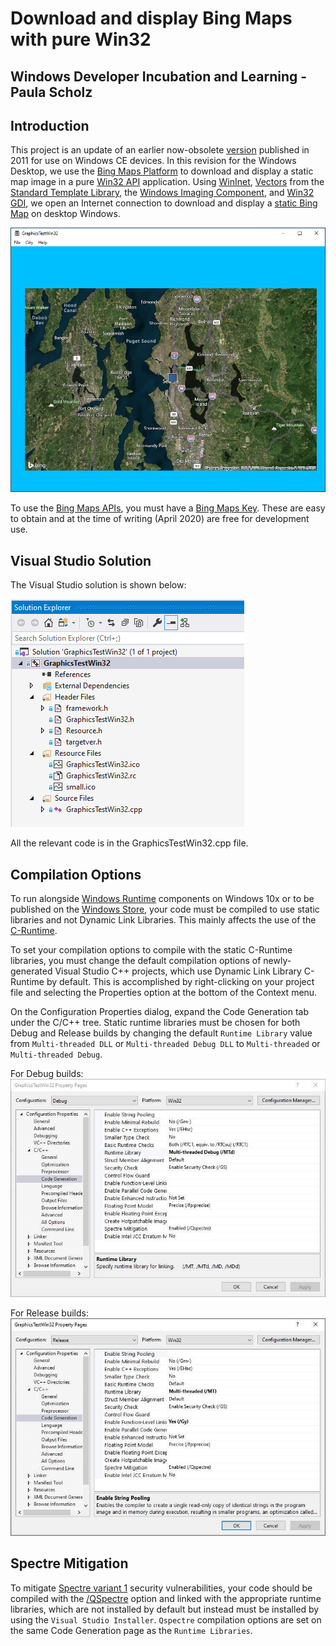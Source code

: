 # Download and display Bing Maps with pure Win32
## Windows Developer Incubation and Learning - Paula Scholz

## Introduction

This project is an update of an earlier now-obsolete [version](https://www.codeproject.com/articles/170920/download-a-google-map-with-win32-c-and-wininet) published in 2011 for use on Windows CE devices.  In this revision for the Windows Desktop, we use the [Bing Maps Platform](https://www.microsoft.com/en-us/maps) to download and display a static map image in a pure [Win32 API](https://docs.microsoft.com/en-us/windows/win32/) application.  Using [WinInet](https://docs.microsoft.com/en-us/windows/win32/wininet/about-wininet), [Vectors](https://docs.microsoft.com/en-us/cpp/standard-library/vector-class?view=vs-2019) from the [Standard Template Library](https://docs.microsoft.com/en-us/cpp/standard-library/cpp-standard-library-reference?view=vs-2019), the [Windows Imaging Component](https://docs.microsoft.com/en-us/windows/win32/wic/-wic-about-windows-imaging-codec), and [Win32 GDI](https://docs.microsoft.com/en-us/windows/win32/gdi/windows-gdi), we open an Internet connection to download and display a [static Bing Map](https://docs.microsoft.com/en-us/bingmaps/rest-services/imagery/get-a-static-map) on desktop Windows.

![GraphicsTestWin32 Application](ReadmeImages/SeattleMap.png)

To use the [Bing Maps APIs](https://docs.microsoft.com/en-us/bingmaps/rest-services/), you must have a [Bing Maps Key](https://docs.microsoft.com/en-us/bingmaps/getting-started/bing-maps-dev-center-help/getting-a-bing-maps-key).  These are easy to obtain and at the time of writing (April 2020) are free for development use.

## Visual Studio Solution
The Visual Studio solution is shown below:

![Visual Studio Solution](ReadmeImages/VisualStudioSolution.png)

All the relevant code is in the GraphicsTestWin32.cpp file.

## Compilation Options
To run alongside [Windows Runtime](https://docs.microsoft.com/en-us/windows/uwp/winrt-components/) components on Windows 10x or to be published on the [Windows Store](https://developer.microsoft.com/en-us/store/), your code must be compiled to use static libraries and not Dynamic Link Libraries.  This mainly affects the use of the [C-Runtime](https://docs.microsoft.com/en-us/cpp/c-runtime-library/windows-store-apps-the-windows-runtime-and-the-c-run-time?view=vs-2019).  

To set your compilation options to compile with the static C-Runtime libraries, you must change the default compilation options of newly-generated Visual Studio C++ projects, which use Dynamic Link Library C-Runtime by default.  This is accomplished by right-clicking on your project file and selecting the Properties option at the bottom of the Context menu.  

On the Configuration Properties dialog, expand the Code Generation tab under the C/C++ tree.  Static runtime libraries must be chosen for both Debug and Release builds by changing the default `Runtime Library` value from `Multi-threaded DLL` or `Multi-threaded Debug DLL` to `Multi-threaded` or `Multi-threaded Debug`.

For Debug builds:
![Debug builds](ReadmeImages/MTd.png)

For Release builds:
![Release builds](ReadmeImages/MT.png)

## Spectre Mitigation

To mitigate [Spectre variant 1](https://support.microsoft.com/en-us/help/4073757/protect-windows-devices-from-speculative-execution-side-channel-attack) security vulnerabilities, your code should be compiled with the [/QSpectre](https://docs.microsoft.com/en-us/cpp/build/reference/qspectre?view=vs-2019) option and linked with the appropriate runtime libraries, which are not installed by default but instead must be installed by using the `Visual Studio Installer`.  `Qspectre` compilation options are set on the same Code Generation page as the `Runtime Libraries`.


